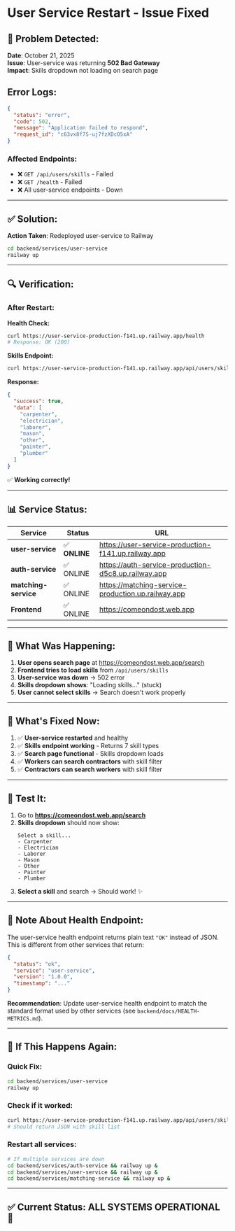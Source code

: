 # User Service Restart - Issue Fixed

## 🚨 **Problem Detected:**

**Date**: October 21, 2025  
**Issue**: User-service was returning **502 Bad Gateway**  
**Impact**: Skills dropdown not loading on search page

## Error Logs:

```json
{
  "status": "error",
  "code": 502,
  "message": "Application failed to respond",
  "request_id": "c63vx8f7S-uj7fzXDcO5xA"
}
```

### **Affected Endpoints:**
- ❌ `GET /api/users/skills` - Failed
- ❌ `GET /health` - Failed
- ❌ All user-service endpoints - Down

---

## ✅ **Solution:**

**Action Taken**: Redeployed user-service to Railway

```bash
cd backend/services/user-service
railway up
```

---

## 🔍 **Verification:**

### **After Restart:**

**Health Check:**
```bash
curl https://user-service-production-f141.up.railway.app/health
# Response: OK (200)
```

**Skills Endpoint:**
```bash
curl https://user-service-production-f141.up.railway.app/api/users/skills
```

**Response:**
```json
{
  "success": true,
  "data": [
    "carpenter",
    "electrician",
    "laborer",
    "mason",
    "other",
    "painter",
    "plumber"
  ]
}
```

✅ **Working correctly!**

---

## 📊 **Service Status:**

| Service | Status | URL |
|---------|--------|-----|
| **user-service** | ✅ **ONLINE** | https://user-service-production-f141.up.railway.app |
| **auth-service** | ✅ ONLINE | https://auth-service-production-d5c8.up.railway.app |
| **matching-service** | ✅ ONLINE | https://matching-service-production.up.railway.app |
| **Frontend** | ✅ ONLINE | https://comeondost.web.app |

---

## 🎯 **What Was Happening:**

1. **User opens search page** at https://comeondost.web.app/search
2. **Frontend tries to load skills** from `/api/users/skills`
3. **User-service was down** → 502 error
4. **Skills dropdown shows**: "Loading skills..." (stuck)
5. **User cannot select skills** → Search doesn't work properly

---

## 🔧 **What's Fixed Now:**

1. ✅ **User-service restarted** and healthy
2. ✅ **Skills endpoint working** - Returns 7 skill types
3. ✅ **Search page functional** - Skills dropdown loads
4. ✅ **Workers can search contractors** with skill filter
5. ✅ **Contractors can search workers** with skill filter

---

## 🧪 **Test It:**

1. Go to **https://comeondost.web.app/search**
2. **Skills dropdown** should now show:
   ```
   Select a skill...
   - Carpenter
   - Electrician
   - Laborer
   - Mason
   - Other
   - Painter
   - Plumber
   ```
3. **Select a skill** and search → Should work! ✨

---

## 📝 **Note About Health Endpoint:**

The user-service health endpoint returns plain text `"OK"` instead of JSON. This is different from other services that return:

```json
{
  "status": "ok",
  "service": "user-service",
  "version": "1.0.0",
  "timestamp": "..."
}
```

**Recommendation**: Update user-service health endpoint to match the standard format used by other services (see `backend/docs/HEALTH-METRICS.md`).

---

## 🔄 **If This Happens Again:**

### **Quick Fix:**
```bash
cd backend/services/user-service
railway up
```

### **Check if it worked:**
```bash
curl https://user-service-production-f141.up.railway.app/api/users/skills
# Should return JSON with skill list
```

### **Restart all services:**
```bash
# If multiple services are down
cd backend/services/auth-service && railway up &
cd backend/services/user-service && railway up &
cd backend/services/matching-service && railway up &
```

---

## ✅ **Current Status: ALL SYSTEMS OPERATIONAL** 🚀
